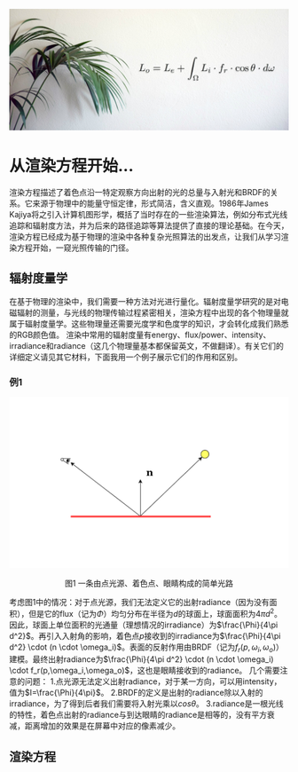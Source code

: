 ![](media/pbr-equation.jpg)

# 从渲染方程开始...
渲染方程描述了着色点沿一特定观察方向出射的光的总量与入射光和BRDF的关系。它来源于物理中的能量守恒定律，形式简洁，含义直观。1986年James Kajiya将之引入计算机图形学，概括了当时存在的一些渲染算法，例如分布式光线追踪和辐射度方法，并为后来的路径追踪等算法提供了直接的理论基础。在今天，渲染方程已经成为基于物理的渲染中各种复杂光照算法的出发点，让我们从学习渲染方程开始，一窥光照传输的门径。
## 辐射度量学
在基于物理的渲染中，我们需要一种方法对光进行量化。辐射度量学研究的是对电磁辐射的测量，与光线的物理传输过程紧密相关，渲染方程中出现的各个物理量就属于辐射度量学。这些物理量还需要光度学和色度学的知识，才会转化成我们熟悉的RGB颜色值。
渲染中常用的辐射度量有energy、flux/power、intensity、irradiance和radiance（这几个物理量基本都保留英文，不做翻译）。有关它们的详细定义请见其它材料，下面我用一个例子展示它们的作用和区别。
### 例1
![](media/the-life-of-light.png)
<p align="center">图1 一条由点光源、着色点、眼睛构成的简单光路</p>

考虑图1中的情况：对于点光源，我们无法定义它的出射radiance（因为没有面积），但是它的flux（记为$\Phi$）均匀分布在半径为$d$的球面上，球面面积为$4\pi d^2$。因此，球面上单位面积的光通量（理想情况的irradiance）为$\frac{\Phi}{4\pi d^2}$。再引入入射角的影响，着色点$p$接收到的irradiance为$\frac{\Phi}{4\pi d^2} \cdot (n \cdot \omega_i)$。表面的反射作用由BRDF（记为$f_r(p,\omega_i,\omega_o)$）建模。最终出射radiance为$\frac{\Phi}{4\pi d^2} \cdot (n \cdot \omega_i) \cdot f_r(p,\omega_i,\omega_o)$，这也是眼睛接收到的radiance。
几个需要注意的问题：
1.点光源无法定义出射radiance，对于某一方向，可以用intensity，值为$I=\frac{\Phi}{4\pi}$。
2.BRDF的定义是出射的radiance除以入射的irradiance，为了得到后者我们需要将入射光乘以$cos\theta$。
3.radiance是一根光线的特性，着色点出射的radiance与到达眼睛的radiance是相等的，没有平方衰减，距离增加的效果是在屏幕中对应的像素减少。
## 渲染方程